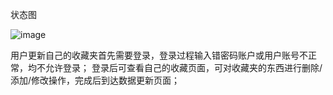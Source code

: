 状态图


![image](https://github.com/yue-1998/Web_Work/blob/master/%E6%95%B0%E6%8D%AE%E5%BA%93/Image/d.png)


用户更新自己的收藏夹首先需要登录，登录过程输入错密码账户或用户账号不正常，均不允许登录；
登录后可查看自己的收藏页面，可对收藏夹的东西进行删除/添加/修改操作，完成后到达数据更新页面；
